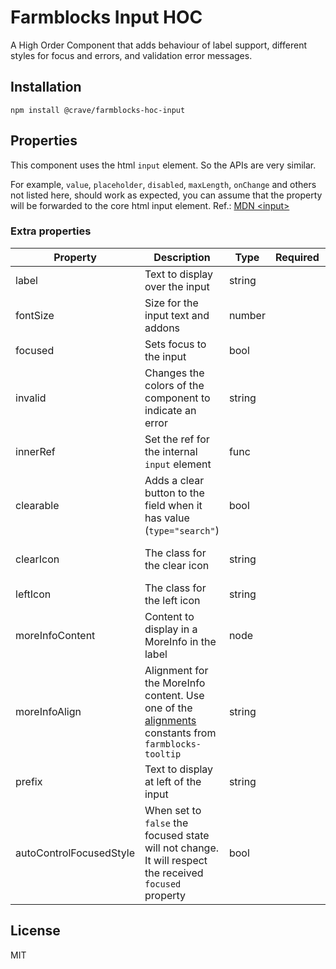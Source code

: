 # Farmblocks Input HOC

A High Order Component that adds behaviour of label support, different styles
for focus and errors, and validation error messages.

## Installation

```
npm install @crave/farmblocks-hoc-input
```

## Properties

This component uses the html `input` element. So the APIs are very similar.

For example, `value`, `placeholder`, `disabled`, `maxLength`, `onChange` and
others not listed here, should work as expected, you can assume that the
property will be forwarded to the core html input element. Ref.:
[MDN &lt;input&gt;](https://developer.mozilla.org/en-US/docs/Web/HTML/Element/input)

### Extra properties

| Property                | Description                                                                                                                                                                                           | Type   | Required | Default      |
| ----------------------- | ----------------------------------------------------------------------------------------------------------------------------------------------------------------------------------------------------- | ------ | -------- | ------------ |
| label                   | Text to display over the input                                                                                                                                                                        | string |          |              |
| fontSize                | Size for the input text and addons                                                                                                                                                                    | number |          |              |
| focused                 | Sets focus to the input                                                                                                                                                                               | bool   |          | false        |
| invalid                 | Changes the colors of the component to indicate an error                                                                                                                                              | string |          | false        |
| innerRef                | Set the ref for the internal `input` element                                                                                                                                                          | func   |          |              |
| clearable               | Adds a clear button to the field when it has value (`type="search"`)                                                                                                                                  | bool   |          | false        |
| clearIcon               | The class for the clear icon                                                                                                                                                                          | string |          | wg-close-int |
| leftIcon                | The class for the left icon                                                                                                                                                                           | string |          |              |
| moreInfoContent         | Content to display in a MoreInfo in the label                                                                                                                                                         | node   |          |              |
| moreInfoAlign           | Alignment for the MoreInfo content. Use one of the [alignments](https://github.com/CraveFood/farmblocks/blob/master/packages/tooltip/src/constants/alignments.js) constants from `farmblocks-tooltip` | string |          |              |
| prefix                  | Text to display at left of the input                                                                                                                                                                  | string |          |              |
| autoControlFocusedStyle | When set to `false` the focused state will not change. It will respect the received `focused` property                                                                                                | bool   |          | true         |

## License

MIT

